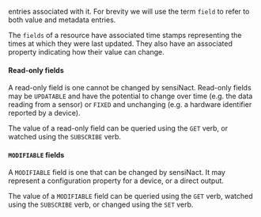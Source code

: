 entries associated with it. For brevity we will use the term `field` to refer to both value and metadata entries.

The `fields` of a resource have associated time stamps representing the times at which they were last updated. They also have an associated property indicating how their value can change.

#### Read-only fields

A read-only field is one cannot be changed by sensiNact. Read-only fields may be `UPDATABLE` and have the potential to change over time (e.g. the data reading from a sensor) or `FIXED` and unchanging (e.g. a hardware identifier reported by a device).

The value of a read-only field can be queried using the `GET` verb, or watched using the `SUBSCRIBE` verb.

#### `MODIFIABLE` fields

A `MODIFIABLE` field is one that can be changed by sensiNact. It may represent a configuration property for a device, or a direct output.

The value of a `MODIFIABLE` field can be queried using the `GET` verb, watched using the `SUBSCRIBE` verb, or changed using the `SET` verb.



